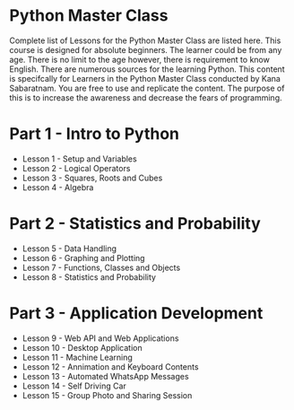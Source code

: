# Python Master Class
Complete list of Lessons for the Python Master Class are listed here. This course is designed for absolute beginners. The learner could be from any age. There is no limit to the age however, there is requirement to know English. There are numerous sources for the learning Python. This content is specifcally for Learners in the Python Master Class conducted by Kana Sabaratnam. You are free to use and replicate the content. The purpose of this is to increase the awareness and decrease the fears of programming. 

# Part 1 - Intro to Python
* Lesson 1 - Setup and Variables
* Lesson 2 - Logical Operators
* Lesson 3 - Squares, Roots and Cubes
* Lesson 4 - Algebra
# Part 2 - Statistics and Probability
* Lesson 5 - Data Handling
* Lesson 6 - Graphing and Plotting
* Lesson 7 - Functions, Classes and Objects
* Lesson 8 - Statistics and Probability
# Part 3 - Application Development
* Lesson 9 - Web API and Web Applications
* Lesson 10 - Desktop Application
* Lesson 11 - Machine Learning
* Lesson 12 - Annimation and Keyboard Contents
* Lesson 13 - Automated WhatsApp Messages
* Lesson 14 - Self Driving Car
* Lesson 15 - Group Photo and Sharing Session
